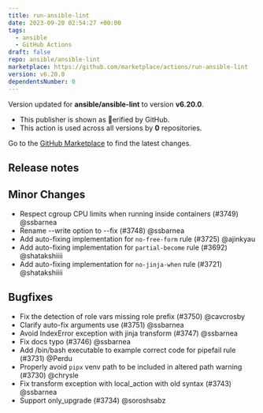 ```yaml
---
title: run-ansible-lint
date: 2023-09-20 02:54:27 +00:00
tags:
  - ansible
  - GitHub Actions
draft: false
repo: ansible/ansible-lint
marketplace: https://github.com/marketplace/actions/run-ansible-lint
version: v6.20.0
dependentsNumber: 0
---
```



Version updated for **ansible/ansible-lint** to version **v6.20.0**.
- This publisher is shown as erified by GitHub.
- This action is used across all versions by **0** repositories.

Go to the [GitHub Marketplace](https://github.com/marketplace/actions/run-ansible-lint) to find the latest changes.

## Release notes

## Minor Changes

- Respect cgroup CPU limits when running inside containers (#3749) @ssbarnea
- Rename --write option to --fix (#3748) @ssbarnea
- Add auto-fixing implementation for `no-free-form` rule (#3725) @ajinkyau
- Add auto-fixing implementation for `partial-become` rule (#3692) @shatakshiiii
- Add auto-fixing implementation for `no-jinja-when` rule (#3721) @shatakshiiii

## Bugfixes

- Fix the detection of role vars missing role prefix (#3750) @cavcrosby
- Clarify auto-fix arguments use (#3751) @ssbarnea
- Avoid IndexError exception with jinja transform (#3747) @ssbarnea
- Fix docs typo (#3746) @ssbarnea
- Add /bin/bash executable to example correct code for pipefail rule (#3731) @Perdu
- Properly avoid `pipx` venv path to be included in altered path warning (#3730) @chrysle
- Fix transform exception with local_action with old syntax (#3743) @ssbarnea
- Support only_upgrade (#3734) @soroshsabz

